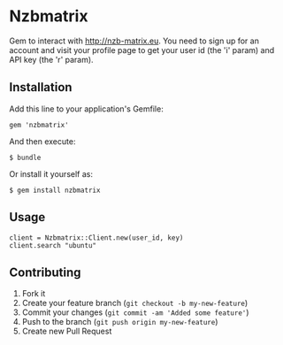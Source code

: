 # Nzbmatrix

Gem to interact with http://nzb-matrix.eu. You need to sign up for an
account and visit your profile page to get your user id (the 'i'
param) and API key (the 'r' param).

## Installation

Add this line to your application's Gemfile:

    gem 'nzbmatrix'

And then execute:

    $ bundle

Or install it yourself as:

    $ gem install nzbmatrix

## Usage

    client = Nzbmatrix::Client.new(user_id, key)
    client.search "ubuntu"

## Contributing

1. Fork it
2. Create your feature branch (`git checkout -b my-new-feature`)
3. Commit your changes (`git commit -am 'Added some feature'`)
4. Push to the branch (`git push origin my-new-feature`)
5. Create new Pull Request
